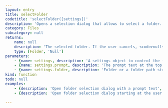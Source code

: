 ```yaml
---
layout: entry
title: selectFolder
codetitle: 'selectFolder([settings])'
description: 'Opens a selection dialog that allows to select a folder. The settings object can be used to add a prompt text at the top of the dialog and to set the dialog''s starting folder.'
category: Files
subcategory: null
returns:
    name: null
    description: 'The selected folder. If the user cancels, <code>null</code> will be returned.'
    type: [Folder, 'Null']
parameters:
    - {name: settings, description: 'A settings object to control the function''s behavior.', optional: true, type: [Object]}
    - {name: settings.prompt, description: 'The prompt text at the top of the folder selection dialog. Default: <code>""</code> (no prompt)', optional: true, type: [String]}
    - {name: settings.folder, description: 'Folder or a folder path string defining the start location of the dialog. Default: most recent dialog folder or main user folder.', optional: true, type: [null]}
kind: function
todo: null
examples:
    - {description: 'Open folder selection dialog with a prompt text', code: 'selectFolder({prompt: "Please select a folder."});'}
    - {description: 'Open folder selection dialog starting at the user''s desktop', code: 'selectFolder({folder: "~/Desktop/"});'}

---
```

